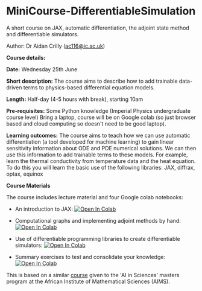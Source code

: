 # MiniCourse-DifferentiableSimulation

A short course on JAX, automatic differentiation, the adjoint state method and differentiable simulators.

Author: Dr Aidan Crilly (ac116@ic.ac.uk)

**Course details:**

**Date:**
Wednesday 25th June

**Short description:**
The course aims to describe how to add trainable data-driven terms to physics-based differential equation models.

**Length:**
Half-day (4-5 hours with break), starting 10am

**Pre-requisites:**
Some Python knowledge (Imperial Physics undergraduate course level)
Bring a laptop, course will be on Google colab (so just browser based and cloud computing so doesn't need to be good laptop).

**Learning outcomes:**
The course aims to teach how we can use automatic differentiation (a tool developed for machine learning) to gain linear sensitivity information about ODE and PDE numerical solutions. We can then use this information to add trainable terms to these models. For example, learn the thermal conductivity from temperature data and the heat equation. To do this you will learn the basic use of the following libraries: JAX, diffrax, optax, equinox

**Course Materials**

The course includes lecture material and four Google colab notebooks:

 - An introduction to JAX: [![Open In Colab](https://colab.research.google.com/assets/colab-badge.svg)](https://colab.research.google.com/github/aidancrilly/MiniCourse-DifferentiableSimulation/blob/main/00_JAXIntro.ipynb)

 - Computational graphs and implementing adjoint methods by hand: [![Open In Colab](https://colab.research.google.com/assets/colab-badge.svg)](https://colab.research.google.com/github/aidancrilly/MiniCourse-DifferentiableSimulation/blob/main/01_ComputationalGraphsAndAdjointMethods.ipynb)

 - Use of differentiable programming libraries to create differentiable simulators: [![Open In Colab](https://colab.research.google.com/assets/colab-badge.svg)](https://colab.research.google.com/github/aidancrilly/MiniCourse-DifferentiableSimulation/blob/main/02_DifferentiableSimulatorsAndOptimisation.ipynb)

 - Summary exercises to test and consolidate your knowledge: [![Open In Colab](https://colab.research.google.com/assets/colab-badge.svg)](https://colab.research.google.com/github/aidancrilly/MiniCourse-DifferentiableSimulation/blob/main/03_SummaryExercises.ipynb)

This is based on a similar [course](https://github.com/aidancrilly/AIMSLecture) given to the 'AI in Sciences' masters program at the African Institute of Mathematical Sciences (AIMS).
